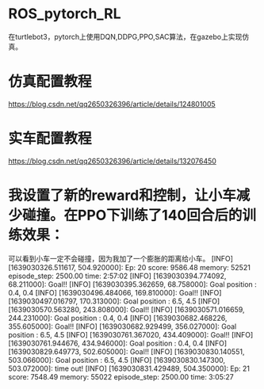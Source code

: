 # ROS_pytorch_RL
在turtlebot3，pytorch上使用DQN,DDPG,PPO,SAC算法，在gazebo上实现仿真。
# 仿真配置教程
https://blog.csdn.net/qq2650326396/article/details/124801005
# 实车配置教程
https://blog.csdn.net/qq2650326396/article/details/132076450

# 我设置了新的reward和控制，让小车减少碰撞。在PPO下训练了140回合后的训练效果：
可以看到小车一定不会碰撞，因为我加了一个膨胀的距离给小车。 
[INFO] [1639030326.511617, 504.920000]: Ep: 20 score: 9586.48 memory: 52521 episode_step: 2500.00 time: 2:57:02
[INFO] [1639030394.774092, 68.211000]: Goal!!
[INFO] [1639030395.362659, 68.758000]: Goal position : 0.4, 0.4
[INFO] [1639030496.484066, 169.810000]: Goal!!
[INFO] [1639030497.016797, 170.313000]: Goal position : 6.5, 4.5
[INFO] [1639030570.563280, 243.808000]: Goal!!
[INFO] [1639030571.016659, 244.231000]: Goal position : 0.4, 0.4
[INFO] [1639030682.468226, 355.605000]: Goal!!
[INFO] [1639030682.929499, 356.027000]: Goal position : 6.5, 4.5
[INFO] [1639030761.367020, 434.409000]: Goal!!
[INFO] [1639030761.944676, 434.946000]: Goal position : 0.4, 0.4
[INFO] [1639030829.649773, 502.605000]: Goal!!
[INFO] [1639030830.140551, 503.066000]: Goal position : 6.5, 4.5
[INFO] [1639030830.147300, 503.072000]: time out!
[INFO] [1639030831.429489, 504.350000]: Ep: 21 score: 7548.49 memory: 55022 episode_step: 2500.00 time: 3:05:27


